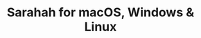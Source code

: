 ---
name: Sarahah
url: 'https://sarahah.com'
category: Social Networking
title: 'Sarahah for macOS, Windows & Linux'
key: sarahah

---